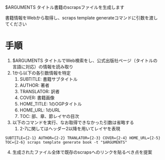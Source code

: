 $ARGUMENTS タイトル書籍のscrapsファイルを生成します

書籍情報をWebから取得し、scraps template generateコマンドに引数を渡してください

# 手順
1. $ARGUMENTS タイトルでWeb検索をし、公式出版社ページ（タイトルの言語に対応）の情報を読み取り
2. 1から以下の各引数情報を特定
   1. SUBTITLE: 書籍サブタイトル
   2. AUTHOR: 著者
   3. TRANSLATOR: 訳者
   4. COVER: 書籍画像
   5. HOME_TITLE: 1のOGPタイトル
   6. HOME_URL: 1のURL
   7. TOC: 部、章、節レイヤの目次
3. 以下のコマンドを実行、なお取得できなかった引数は省略する
   1. 2-7に関してはヘッダー2以降を用いてレイヤを表現
```
SUBTITLE={2-1} AUTHOR={2-2} TRANLATOR={2-3} COVER={2-4} HOME_URL={2-5} TOC={2-6} scraps template generate book -t "$ARGUMENTS"
```
4. 生成されたファイル全体で既存のscrapsへのリンクを貼るべき点を提案